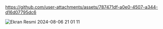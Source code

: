 

https://github.com/user-attachments/assets/787471df-a0e0-4507-a344-d16d07795dc6

![Ekran Resmi 2024-08-06 21 01 11](https://github.com/user-attachments/assets/5f21640c-b60b-40d8-a579-0995a3c9b32b)
